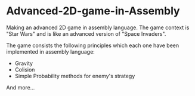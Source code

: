 # Advanced-2D-game-in-Assembly
Making an advanced 2D game in assembly language. The game context is "Star Wars" and is like an advanced version of "Space Invaders".

The game consists the following principles which each one have been implemented in assembly language:
- Gravity
- Colision
- Simple Probability methods for enemy's strategy

And more...
